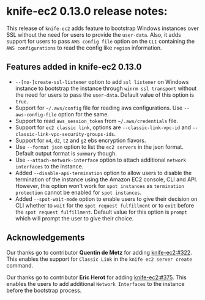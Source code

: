 <!---
This file is reset every time a new release is done. The contents of this file are for the currently unreleased version.

Example Note:

## Example Heading
Details about the thing that changed that needs to get included in the Release Notes in markdown.
-->
# knife-ec2 0.13.0 release notes:

This release of `knife-ec2` adds feature to bootstrap Windows instances over SSL without the need for users to provide the `user-data`. Also, it adds support for users to pass `AWS config file` option on the `CLI` containing the `AWS configurations` to read the config like `region` information.

## Features added in knife-ec2 0.13.0

* `--[no-]create-ssl-listener` option to add `ssl listener` on Windows instance to bootstrap the instance through `winrm ssl transport` without the need for users to pass the `user-data`. Default value of this option is `true`.
* Support for `~/.aws/config` file for reading aws configurations. Use `--aws-config-file` option for the same.
* Support to read `aws_session_token` from `~/.aws/credentials` file.
* Support for `ec2 classic link`, options are `--classic-link-vpc-id` and `--classic-link-vpc-security-groups-ids`.
* Support for `m4`, `d2`, `t2` and `g2` ebs encryption flavors.
* Use `--format json` option to list the `ec2 servers` in the json format. Default output format is `summary` though.
* Use `--attach-network-interface` option to attach additional `network interfaces` to the instance.
* Added `--disable-api-termination` option to allow users to disable the termination of the instance using the Amazon EC2 console, CLI and API. However, this option won't work for `spot instances` as `termination protection` cannot be enabled for `spot instances`.
* Added `--spot-wait-mode` option to enable users to give their decision on CLI whether to `wait` for the `spot request fulfillment` or to `exit` before the `spot request fulfillment`. Default value for this option is `prompt` which will prompt the user to give their choice.

## Acknowledgements

Our thanks go to contributor **Quentin de Metz** for adding
[knife-ec2:#322](https://github.com/chef/knife-ec2/pull/322). This
enables the support for `Classic Link` in the `knife ec2 server create` command.

Our thanks go to contributor **Eric Herot** for adding
[knife-ec2:#375](https://github.com/chef/knife-ec2/pull/375). This
enables the users to add additional `Network Interfaces` to the instance before the bootstrap process.
